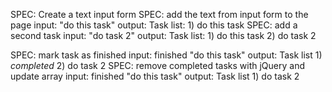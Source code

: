 SPEC: Create a text input form
SPEC: add the text from input form to the page
  input: "do this task"
  output: Task list: 1) do this task
SPEC: add a second task
  input: "do task 2"
  output: Task list: 1) do this task 2) do task 2

  
SPEC: mark task as finished
  input: finished "do this task"
  output: Task list 1) *completed* 2) do task 2
SPEC: remove completed tasks with jQuery and update array
  input: finished "do this task"
  output: Task list 1) do task 2